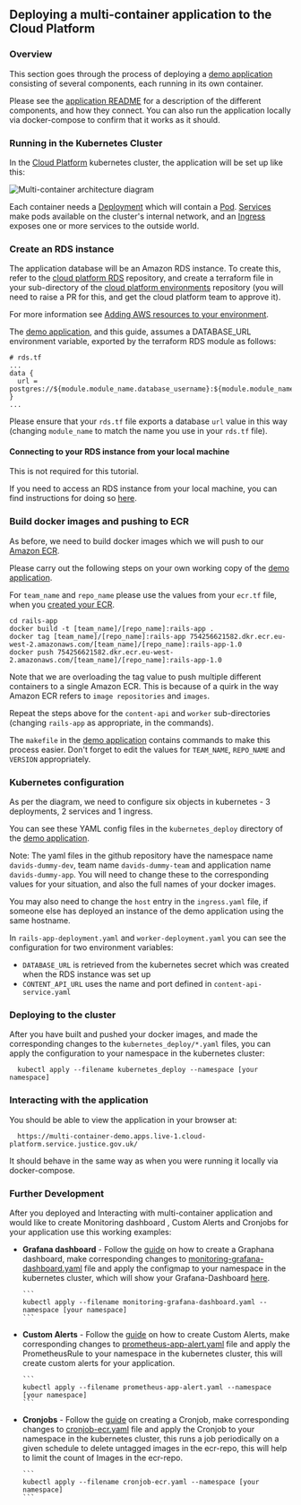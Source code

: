 ## Deploying a multi-container application to the Cloud Platform

### Overview

This section goes through the process of deploying a [demo application][multi-demo] consisting of several components, each running in its own container.

Please see the [application README][multi-demo-readme] for a description of the different components, and how they connect. You can also run the application locally via docker-compose to confirm that it works as it should.

### Running in the Kubernetes Cluster

In the [Cloud Platform][cloudplatform] kubernetes cluster, the application will be set up like this:

![Multi-container architecture diagram](../images/multi-container-k8s.png)

Each container needs a [Deployment][k8s-deployment] which will contain a [Pod][k8s-pod]. [Services][k8s-service] make pods available on the cluster's internal network, and an [Ingress][k8s-ingress] exposes one or more services to the outside world.

### Create an RDS instance

The application database will be an Amazon RDS instance. To create this, refer to the [cloud platform RDS][rds-module] repository, and create a terraform file in your sub-directory of the [cloud platform environments][cp-env] repository (you will need to raise a PR for this, and get the cloud platform team to approve it).

For more information see [Adding AWS resources to your environment][add-aws-resources].

The [demo application][multi-demo], and this guide, assumes a DATABASE_URL environment variable, exported by the terraform RDS module as follows:

    # rds.tf
    ...
    data {
      url = postgres://${module.module_name.database_username}:${module.module_name.database_password}@${module.module_name.rds_instance_endpoint}/${module.module_name.database_name}
    }
    ...

Please ensure that your `rds.tf` file exports a database `url` value in this way (changing `module_name` to match the name you use in your `rds.tf` file).

#### Connecting to your RDS instance from your local machine

This is not required for this tutorial.

If you need to access an RDS instance from your local machine, you can find instructions for doing so [here][rds-access-instructions].

### Build docker images and pushing to ECR

As before, we need to build docker images which we will push to our [Amazon ECR][ecr].

Please carry out the following steps on your own working copy of the [demo application][multi-demo].

For `team_name` and `repo_name` please use the values from your `ecr.tf` file, when you [created your ECR][ecr-setup].

```
cd rails-app
docker build -t [team_name]/[repo_name]:rails-app .
docker tag [team_name]/[repo_name]:rails-app 754256621582.dkr.ecr.eu-west-2.amazonaws.com/[team_name]/[repo_name]:rails-app-1.0
docker push 754256621582.dkr.ecr.eu-west-2.amazonaws.com/[team_name]/[repo_name]:rails-app-1.0
```

Note that we are overloading the tag value to push multiple different containers to a single Amazon ECR. This is because of a quirk in the way Amazon ECR refers to `image repositories` and `images`.

Repeat the steps above for the `content-api` and `worker` sub-directories (changing `rails-app` as appropriate, in the commands).

The `makefile` in the [demo application][multi-demo] contains commands to make this process easier. Don't forget to edit the values for `TEAM_NAME`, `REPO_NAME` and `VERSION` appropriately.

### Kubernetes configuration

As per the diagram, we need to configure six objects in kubernetes - 3 deployments, 2 services and 1 ingress.

You can see these YAML config files in the `kubernetes_deploy` directory of the [demo application][multi-demo].

Note: The yaml files in the github repository have the namespace name `davids-dummy-dev`, team name `davids-dummy-team` and application name `davids-dummy-app`. You will need to change these to the corresponding values for your situation, and also the full names of your docker images.

You may also need to change the `host` entry in the `ingress.yaml` file, if someone else has deployed an instance of the demo application using the same hostname.

In `rails-app-deployment.yaml` and `worker-deployment.yaml` you can see the configuration for two environment variables:

* `DATABASE_URL` is retrieved from the kubernetes secret which was created when the RDS instance was set up
* `CONTENT_API_URL` uses the name and port defined in `content-api-service.yaml`

### Deploying to the cluster

After you have built and pushed your docker images, and made the corresponding changes to the `kubernetes_deploy/*.yaml` files, you can apply the configuration to your namespace in the kubernetes cluster:

      kubectl apply --filename kubernetes_deploy --namespace [your namespace]

### Interacting with the application

You should be able to view the application in your browser at:

      https://multi-container-demo.apps.live-1.cloud-platform.service.justice.gov.uk/

It should behave in the same way as when you were running it locally via docker-compose.

### Further Development

After you deployed and Interacting with multi-container application and would like to create Monitoring dashboard , Custom Alerts and Cronjobs for your application use this working examples:

* **Grafana dashboard** - Follow the [guide][creating-dashboards] on how to create a Graphana dashboard, make corresponding changes to [monitoring-grafana-dashboard.yaml][dashboard-configmap] file and apply the configmap to your namespace in the kubernetes cluster, which will show your Grafana-Dashboard [here][Dashboard].     

      ```
      kubectl apply --filename monitoring-grafana-dashboard.yaml --namespace [your namespace]
      ```

* **Custom Alerts** - Follow the [guide][custom-alert] on how to create Custom Alerts, make corresponding changes to [prometheus-app-alert.yaml][alert-prometheusrule] file and apply the PrometheusRule to your namespace in the kubernetes cluster, this will create custom alerts for your application.
      
      ```
      kubectl apply --filename prometheus-app-alert.yaml --namespace [your namespace]
      ```
      
* **Cronjobs** - Follow the [guide][cron-jobs] on creating a Cronjob, make corresponding changes to [cronjob-ecr.yaml][cronjob-yaml] file and apply the Cronjob to your namespace in the kubernetes cluster, this runs a job periodically on a given schedule to delete untagged images in the ecr-repo, this will help to limit the count of Images in the ecr-repo.

      ```
      kubectl apply --filename cronjob-ecr.yaml --namespace [your namespace]
      ```

[multi-demo]: https://github.com/ministryofjustice/cloud-platform-multi-container-demo-app
[multi-demo-readme]: https://github.com/ministryofjustice/cloud-platform-multi-container-demo-app#multi-container-demo-application
[cloudplatform]: https://github.com/ministryofjustice/cloud-platform
[k8s-deployment]: https://kubernetes.io/docs/concepts/workloads/controllers/deployment/
[k8s-pod]: https://kubernetes.io/docs/concepts/workloads/pods/pod-overview/
[k8s-service]: https://kubernetes.io/docs/concepts/services-networking/service/
[k8s-ingress]: https://kubernetes.io/docs/concepts/services-networking/ingress/
[ecr]: https://aws.amazon.com/ecr/
[rds-module]: https://github.com/ministryofjustice/cloud-platform-terraform-rds-instance
[cp-env]: https://github.com/ministryofjustice/cloud-platform-environments
[ecr-setup]: tasks.html#creating-an-ecr-repository
[add-aws-resources]: tasks.html#adding-aws-resources-to-your-environment
[rds-access-instructions]: https://github.com/ministryofjustice/cloud-platform-terraform-rds-instance#access-outside-the-cluster
[creating-dashboards]: tasks.html#creating-dashboards
[dashboard-configmap]: https://github.com/ministryofjustice/cloud-platform-multi-container-demo-app/tree/grafana-dashboard-v1.0/k8s_additional_resources
[custom-alert]: https://user-guide.cloud-platform.service.justice.gov.uk/tasks.html#creating-your-own-custom-alerts
[alert-prometheusrule]: https://github.com/ministryofjustice/cloud-platform-multi-container-demo-app/tree/custom-alerts-v1.0/k8s_additional_resources
[cron-jobs]: https://kubernetes.io/docs/tasks/job/automated-tasks-with-cron-jobs/#creating-a-cron-job
[cronjob-yaml]: https://github.com/ministryofjustice/cloud-platform-multi-container-demo-app/tree/cronjob-example-v1.0/k8s_additional_resources
[Dashboard]: https://grafana.cloud-platform.service.justice.gov.uk
